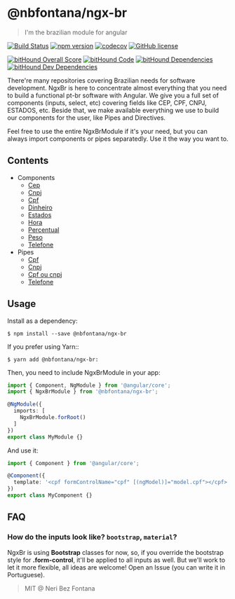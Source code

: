 # @nbfontana/ngx-br

> I'm the brazilian module for angular

[![Build Status](https://travis-ci.org/nbfontana/ngx-br.svg?branch=master)](https://travis-ci.org/nbfontana/ngx-br)
[![npm version](https://badge.fury.io/js/%40nbfontana%2Fngx-br.svg)](https://badge.fury.io/js/%40nbfontana%2Fngx-br)
[![codecov](https://codecov.io/gh/nbfontana/ngx-br/branch/master/graph/badge.svg)](https://codecov.io/gh/nbfontana/ngx-br)
[![GitHub license](https://img.shields.io/badge/license-MIT-blue.svg)](https://raw.githubusercontent.com/nbfontana/ngx-br/master/LICENSE)

[![bitHound Overall Score](https://www.bithound.io/github/nbfontana/ngx-br/badges/score.svg)](https://www.bithound.io/github/nbfontana/ngx-br)
[![bitHound Code](https://www.bithound.io/github/nbfontana/ngx-br/badges/code.svg)](https://www.bithound.io/github/nbfontana/ngx-br)
[![bitHound Dependencies](https://www.bithound.io/github/nbfontana/ngx-br/badges/dependencies.svg)](https://www.bithound.io/github/nbfontana/ngx-br/master/dependencies/npm)
[![bitHound Dev Dependencies](https://www.bithound.io/github/nbfontana/ngx-br/badges/devDependencies.svg)](https://www.bithound.io/github/nbfontana/ngx-br/master/dependencies/npm)

There're many repositories covering Brazilian needs for software development. NgxBr is here to concentrate almost everything that you need to build a functional pt-br software with Angular. We give you a full set of components (inputs, select, etc) covering fields like CEP, CPF, CNPJ, ESTADOS, etc. Beside that, we make available everything we use to build our components for the user, like Pipes and Directives.

Feel free to use the entire NgxBrModule if it's your need, but you can always import components or pipes separatedly. Use it the way you want to.

## Contents

- Components
  - [Cep]()
  - [Cnpj]()
  - [Cpf]()
  - [Dinheiro]()
  - [Estados]()
  - [Hora]()
  - [Percentual]()
  - [Peso]()
  - [Telefone]()
- Pipes
  - [Cpf]()
  - [Cnpj]()
  - [Cpf ou cnpj]()
  - [Telefone]()
  
## Usage

Install as a dependency:
```
$ npm install --save @nbfontana/ngx-br
```

If you prefer using Yarn::
```
$ yarn add @nbfontana/ngx-br:
```

Then, you need to include NgxBrModule in your app:

```typescript
import { Component, NgModule } from '@angular/core';
import { NgxBrModule } from '@nbfontana/ngx-br';

@NgModule({
  imports: [
    NgxBrModule.forRoot()
  ]
})
export class MyModule {}
```

And use it:
```typescript
import { Component } from '@angular/core';

@Component({
  template: '<cpf formControlName="cpf" [(ngModel)]="model.cpf"></cpf>'
})
export class MyComponent {}
```

## FAQ

### How do the inputs look like? `bootstrap`, `material`?

NgxBr is using **Bootstrap** classes for now, so, if you override the bootstrap style for **.form-control**, it'll be applied to all inputs as well. But we'll work to let it more flexible, all ideas are welcome! Open an Issue (you can write it in Portuguese).


> MIT @ Neri Bez Fontana
